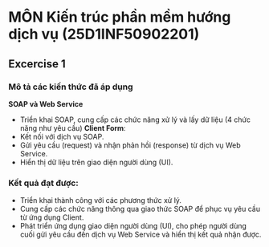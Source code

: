 
# MÔN Kiến trúc phần mềm hướng dịch vụ (25D1INF50902201)

## Excercise 1
### Mô tả các kiến thức đã áp dụng
**SOAP và Web Service**
  - Triển khai SOAP, cung cấp các chức năng xử lý và lấy dữ liệu (4 chức năng như yêu cầu)
**Client Form**:
  - Kết nối với dịch vụ SOAP.
  - Gửi yêu cầu (request) và nhận phản hồi (response) từ dịch vụ Web Service.
  - Hiển thị dữ liệu trên giao diện người dùng (UI).


### Kết quả đạt được:
- Triển khai thành công với các phương thức xử lý.
- Cung cấp các chức năng thông qua giao thức SOAP để phục vụ yêu cầu từ ứng dụng Client.
- Phát triển ứng dụng giao diện người dùng (UI), cho phép người dùng cuối gửi yêu cầu đến dịch vụ Web Service và hiển thị kết quả nhận được.
  
